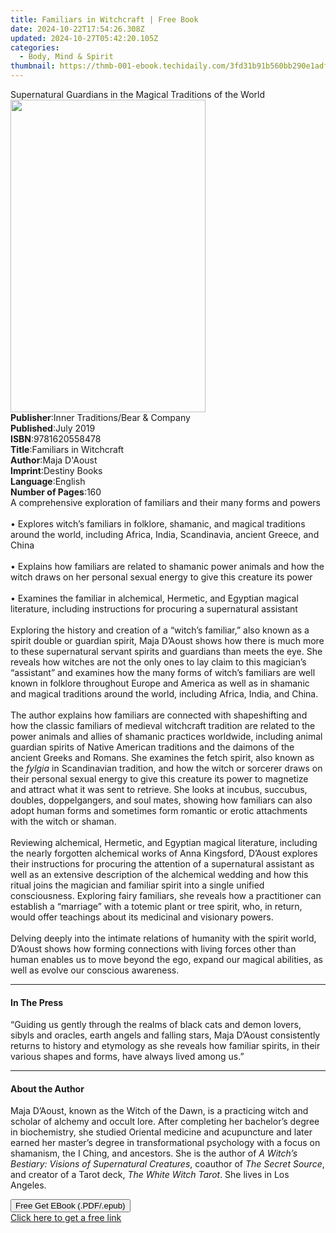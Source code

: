 ```yaml
---
title: Familiars in Witchcraft | Free Book
date: 2024-10-22T17:54:26.308Z
updated: 2024-10-27T05:42:20.105Z
categories:
  - Body, Mind & Spirit
thumbnail: https://thmb-001-ebook.techidaily.com/3fd31b91b560bb290e1adf64bf39bac928abe33bbaf337dd3459788c02942e87.jpg
---
```

<main id="book-container">
  <div class="flex flex-col">
    <div class="book-brief flex-1 py-6 px-4 sm:p-6 md:py-10 md:px-8">
      <!-- brief-->
      <div class="book-brief-main">
        Supernatural Guardians in the Magical Traditions of the World
      </div>
    </div>
    <div
      class="book-meta-info flex-1 grid gap-4 col-start-1 col-end-3 row-start-1 sm:mb-6 sm:grid-cols-4 lg:gap-6 lg:col-start-2 lg:row-end-6 lg:row-span-6 lg:mb-0"
    >
      <div
        class="book-meta-info-left place-content-center mt-4 p-4 text-sm leading-6 col-start-2 col-span-2 dark:text-slate-400"
      >
        <img
          class="w-full h-500 object-cover rounded-lg sm:h-255 sm:col-span-2 lg:col-span-full"
          src="https://img-001-ebook.techidaily.com/9ae459943ea5d71c6ffaf3e4fc9225b8cf5382dca7f4098094dc89cce2e48d15.jpg"
          alt=""
          width="312"
          height="500"
        />
      </div>
      <div
        class="book-meta-info-right mt-2 col-start-1 row-start-2 col-span-3 self-center"
      >
        <!-- meta data  -->
        <div class="flex flex-col px-4 md:px-8">
          <div class="flex-1">
            <strong>Publisher</strong>:<span class="px-2"
              >Inner Traditions/Bear &amp; Company</span
            >
          </div>
          <div class="flex-1">
            <strong>Published</strong>:<span class="px-2">July 2019</span>
          </div>
          <div class="flex-1">
            <strong>ISBN</strong>:<span class="px-2">9781620558478</span>
          </div>
          <div class="flex-1">
            <strong>Title</strong>:<span class="px-2"
              >Familiars in Witchcraft</span
            >
          </div>
          <div class="flex-1">
            <strong>Author</strong>:<span class="px-2">Maja D&#39;Aoust</span>
          </div>
          <div class="flex-1">
            <strong>Imprint</strong>:<span class="px-2">Destiny Books</span>
          </div>
          <div class="flex-1">
            <strong>Language</strong>:<span class="px-2">English</span>
          </div>
          <div class="flex-1">
            <strong>Number of Pages</strong>:<span class="px-2">160</span>
          </div>
        </div>
      </div>
    </div>
    <div class="book-description flex-1 py-6 px-4 sm:p-6 md:py-10 md:px-8">
      <div class="book-description-main">
        <div accordion-content="" id="description">
          A comprehensive exploration of familiars and their many forms and
          powers <br /><br />• Explores witch’s familiars in folklore, shamanic,
          and magical traditions around the world, including Africa, India,
          Scandinavia, ancient Greece, and China <br /><br />• Explains how
          familiars are related to shamanic power animals and how the witch
          draws on her personal sexual energy to give this creature its power
          <br /><br />• Examines the familiar in alchemical, Hermetic, and
          Egyptian magical literature, including instructions for procuring a
          supernatural assistant <br /><br />Exploring the history and creation
          of a “witch’s familiar,” also known as a spirit double or guardian
          spirit, Maja D’Aoust shows how there is much more to these
          supernatural servant spirits and guardians than meets the eye. She
          reveals how witches are not the only ones to lay claim to this
          magician’s “assistant” and examines how the many forms of witch’s
          familiars are well known in folklore throughout Europe and America as
          well as in shamanic and magical traditions around the world, including
          Africa, India, and China. <br /><br />The author explains how
          familiars are connected with shapeshifting and how the classic
          familiars of medieval witchcraft tradition are related to the power
          animals and allies of shamanic practices worldwide, including animal
          guardian spirits of Native American traditions and the daimons of the
          ancient Greeks and Romans. She examines the fetch spirit, also known
          as the <i>fylgia</i> in Scandinavian tradition, and how the witch or
          sorcerer draws on their personal sexual energy to give this creature
          its power to magnetize and attract what it was sent to retrieve. She
          looks at incubus, succubus, doubles, doppelgangers, and soul mates,
          showing how familiars can also adopt human forms and sometimes form
          romantic or erotic attachments with the witch or shaman.
          <br /><br />Reviewing alchemical, Hermetic, and Egyptian magical
          literature, including the nearly forgotten alchemical works of Anna
          Kingsford, D’Aoust explores their instructions for procuring the
          attention of a supernatural assistant as well as an extensive
          description of the alchemical wedding and how this ritual joins the
          magician and familiar spirit into a single unified consciousness.
          Exploring fairy familiars, she reveals how a practitioner can
          establish a “marriage” with a totemic plant or tree spirit, who, in
          return, would offer teachings about its medicinal and visionary
          powers. <br /><br />Delving deeply into the intimate relations of
          humanity with the spirit world, D’Aoust shows how forming connections
          with living forces other than human enables us to move beyond the ego,
          expand our magical abilities, as well as evolve our conscious
          awareness.
        </div>
        <div class="accordion-fader"></div>
      </div>
    </div>
    <div class="book-excerpts flex-1 py-6 px-4 sm:p-6 md:py-10 md:px-8">
      <!-- excerpts-->
      <div class="book-excerpts-main">
        <hr />
        <h4 class="placeholder placeholder-heading">
          <span>In The Press</span>
        </h4>
        <p>
          “Guiding us gently through the realms of black cats and demon lovers,
          sibyls and oracles, earth angels and falling stars, Maja D’Aoust
          consistently returns to history and etymology as she reveals how
          familiar spirits, in their various shapes and forms, have always lived
          among us.”
        </p>
      </div>
    </div>
    <div class="book-about-author flex-1 py-6 px-4 sm:p-6 md:py-10 md:px-8">
      <!-- about author-->
      <div class="book-main-author-main">
        <hr />
        <h4 class="placeholder placeholder-heading">
          <span>About the Author</span>
        </h4>
        <p>
          Maja D’Aoust, known as the Witch of the Dawn, is a practicing witch
          and scholar of alchemy and occult lore. After completing her
          bachelor’s degree in biochemistry, she studied Oriental medicine and
          acupuncture and later earned her master’s degree in transformational
          psychology with a focus on shamanism, the I Ching, and ancestors. She
          is the author of
          <i>A Witch’s Bestiary: Visions of Supernatural Creatures</i>, coauthor
          of <i>The Secret Source</i>, and creator of a Tarot deck,
          <i>The White Witch Tarot</i>. She lives in Los Angeles.
        </p>
      </div>
    </div>
    <div class="book-free-get flex-1 py-6 px-4 sm:p-6 md:py-10 md:px-8">
      <button
        id="btn-free-get"
        class="bg-blue-500 hover:bg-blue-700 text-white font-bold py-2 px-4 rounded"
      >
        Free Get EBook (.PDF/.epub)
      </button>
      <div id="countdown-display" class="px-2 text-lg mt-2"></div>
      <a
        id="free-link"
        class="hidden bg-blue-500 hover:bg-blue-700 text-white font-bold py-2 px-4 rounded"
        href="https://www.ebooks.com/en-us/book/209518621/familiars-in-witchcraft/maja-d-aoust/"
        target="_blank"
        >Click here to get a free link</a
      >
    </div>
    <script>
      let countdownTime = 0;
      let countdownInterval = null;
      document
        .getElementById('btn-free-get')
        .addEventListener('click', startCountdown);
      function startCountdown() {
        countdownTime = new Date().getTime() + 60000 * 3;
        countdownInterval = setInterval(updateCountdown, 1000);
        document.getElementById('btn-free-get').disabled = true;
        document
          .getElementById('btn-free-get')
          .classList.add('bg-gray-500', 'cursor-not-allowed');
      }
      function updateCountdown() {
        let currentTime = new Date().getTime();
        let timeLeft = countdownTime - currentTime;
        let secondsLeft = Math.floor(timeLeft / 1000);
        document.getElementById('countdown-display').innerHTML =
          `Remaining time: ${secondsLeft} seconds.`;
        if (secondsLeft <= 0) {
          clearInterval(countdownInterval);
          document.getElementById('btn-free-get').classList.add('hidden');
          document.getElementById('free-link').classList.remove('hidden');
          document.getElementById('countdown-display').innerHTML = '';
        }
      }
    </script>
  </div>
</main>

<ins class="adsbygoogle"
      style="display:block"
      data-ad-client="ca-pub-7571918770474297"
      data-ad-slot="8358498916"
      data-ad-format="auto"
      data-full-width-responsive="true"></ins>
    
